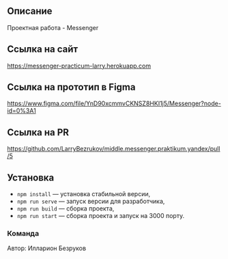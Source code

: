 ## Описание

Проектная работа - Messenger


## Ссылка на сайт

https://messenger-practicum-larry.herokuapp.com


## Ссылка на прототип в Figma

https://www.figma.com/file/YnD90xcmmvCKNSZ8HKI1j5/Messenger?node-id=0%3A1


## Ссылка на PR

https://github.com/LarryBezrukov/middle.messenger.praktikum.yandex/pull/5


## Установка

- `npm install` — установка стабильной версии,
- `npm run serve` — запуск версии для разработчика,
- `npm run build` — сборка проекта,
- `npm run start` — сборка проекта и запуск на 3000 порту.


### **Команда**

Автор: Илларион Безруков
